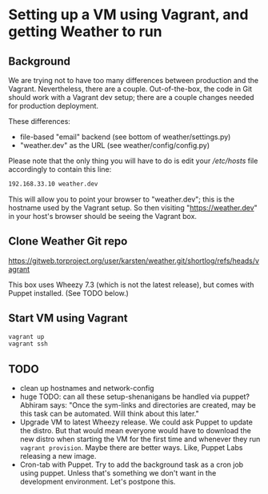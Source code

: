 Setting up a VM using Vagrant, and getting Weather to run
=========================================================

Background
----------

We are trying not to have too many differences between production and
the Vagrant. Nevertheless, there are a couple. Out-of-the-box, the
code in Git should work with a Vagrant dev setup; there are a couple
changes needed for production deployment.

These differences:

 * file-based "email" backend (see bottom of weather/settings.py)
 * "weather.dev" as the URL (see weather/config/config.py)

Please note that the only thing you will have to do is edit your _/etc/hosts_
file accordingly to contain this line:

```sh
192.168.33.10 weather.dev
```

This will allow you to point your browser to "weather.dev"; this is
the hostname used by the Vagrant setup. So then visiting
"https://weather.dev" in your host's browser should be seeing the
Vagrant box.


Clone Weather Git repo
----------------------

https://gitweb.torproject.org/user/karsten/weather.git/shortlog/refs/heads/vagrant

This box uses Wheezy 7.3 (which is not the latest release), but comes with Puppet installed.  (See TODO below.)

Start VM using Vagrant
----------------------

```sh
vagrant up
vagrant ssh
```

TODO
----

 - clean up hostnames and network-config
 - huge TODO: can all these setup-shenanigans be handled via puppet?  Abhiram says: "Once the sym-links and directories are created, may be this task can be automated. Will think about this later."
 - Upgrade VM to latest Wheezy release.  We could ask Puppet to update the distro.  But that would mean everyone would have to download the new distro when starting the VM for the first time and whenever they run `vagrant provision`.  Maybe there are better ways.  Like, Puppet Labs releasing a new image.
 - Cron-tab with Puppet. Try to add the background task as a cron job using puppet.  Unless that's something we don't want in the development environment.  Let's postpone this.
